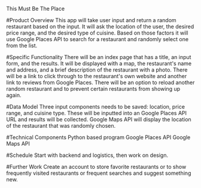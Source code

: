 This Must Be The Place

#Product Overview
This app will take user input and return a random restaurant based on the input. It will ask the location of the user, the desired price range, and the desired type of cuisine. Based on those factors it will use Google Places API to search for a restaurant and randomly select one from the list.

#Specific Functionality
There will be an index page that has a title, an input form, and the results. It will be displayed with a map, the restaurant's name and address, and a brief description of the restaurant with a photo.
There will be a link to click through to the restaurant's own website and another link to reviews from Google Places.
There will be an option to reload another random restaurant and to prevent certain restaurants from showing up again.

#Data Model
Three input components needs to be saved: location, price range, and cuisine type. These will be inputted into an Google Places API URL and results will be collected. Google Maps API will display the location of the restaurant that was randomly chosen.

#Technical Components
Python based program
Google Places API 
Google Maps API

#Schedule
Start with backend and logistics, then work on design.

#Further Work
Create an account to store favorite restaurants or to show frequently visited restaurants or frequent searches and suggest something new.
